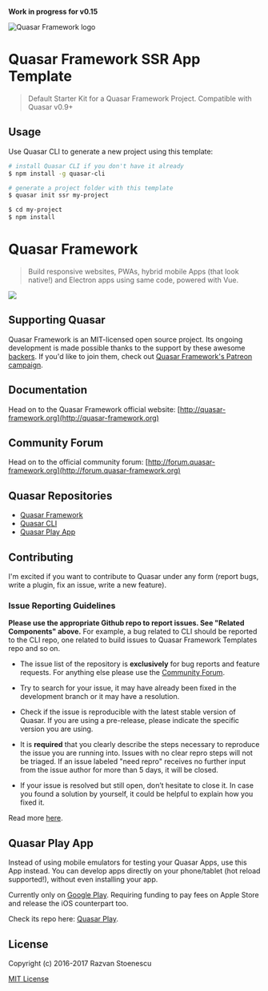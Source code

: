 **Work in progress for v0.15**

![Quasar Framework logo](https://cdn.rawgit.com/quasarframework/quasar-art/863c14bd/dist/svg/quasar-logo-full-inline.svg)

# Quasar Framework SSR App Template
> Default Starter Kit for a Quasar Framework Project. Compatible with Quasar v0.9+

## Usage
Use Quasar CLI to generate a new project using this template:

``` bash
# install Quasar CLI if you don't have it already
$ npm install -g quasar-cli

# generate a project folder with this template
$ quasar init ssr my-project

$ cd my-project
$ npm install
```

# Quasar Framework
> Build responsive websites, PWAs, hybrid mobile Apps (that look native!) and Electron apps using same code, powered with Vue.

<a href="https://badge.fury.io/js/quasar-framework"><img src="https://badge.fury.io/js/quasar-framework.svg"></a>

## Supporting Quasar
Quasar Framework is an MIT-licensed open source project. Its ongoing development is made possible thanks to the support by these awesome [backers](https://github.com/rstoenescu/quasar-framework/blob/dev/backers.md). If you'd like to join them, check out [Quasar Framework's Patreon campaign](https://www.patreon.com/quasarframework).

## Documentation

Head on to the Quasar Framework official website: [http://quasar-framework.org](http://quasar-framework.org)

## Community Forum

Head on to the official community forum: [http://forum.quasar-framework.org](http://forum.quasar-framework.org)

## Quasar Repositories

* [Quasar Framework](https://github.com/quasarframework/quasar)
* [Quasar CLI](https://github.com/quasarframework/quasar-cli)
* [Quasar Play App](https://github.com/quasarframework/quasar-play)

## Contributing

I'm excited if you want to contribute to Quasar under any form (report bugs, write a plugin, fix an issue, write a new feature).

### Issue Reporting Guidelines

**Please use the appropriate Github repo to report issues. See "Related Components" above.** For example, a bug related to CLI should be reported to the CLI repo, one related to build issues to Quasar Framework Templates repo and so on.

- The issue list of the repository is **exclusively** for bug reports and feature requests. For anything else please use the [Community Forum](http://forum.quasar-framework.org).

- Try to search for your issue, it may have already been fixed in the development branch or it may have a resolution.

- Check if the issue is reproducible with the latest stable version of Quasar. If you are using a pre-release, please indicate the specific version you are using.

- It is **required** that you clearly describe the steps necessary to reproduce the issue you are running into. Issues with no clear repro steps will not be triaged. If an issue labeled "need repro" receives no further input from the issue author for more than 5 days, it will be closed.

- If your issue is resolved but still open, don’t hesitate to close it. In case you found a solution by yourself, it could be helpful to explain how you fixed it.

Read more [here](http://quasar-framework.org/guide/contributing.html).

## Quasar Play App

Instead of using mobile emulators for testing your Quasar Apps, use this App instead. You can develop apps directly on your phone/tablet (hot reload supported!), without even installing your app.

Currently only on [Google Play](https://play.google.com/store/apps/details?id=com.quasarframework.quasarplay&utm_source=global_co&utm_medium=prtnr&utm_content=Mar2515&utm_campaign=PartBadge&pcampaignid=MKT-Other-global-all-co-prtnr-py-PartBadge-Mar2515-1). Requiring funding to pay fees on Apple Store and release the iOS counterpart too.

Check its repo here: [Quasar Play](https://github.com/quasarframework/quasar-play).

## License

Copyright (c) 2016-2017 Razvan Stoenescu

[MIT License](http://en.wikipedia.org/wiki/MIT_License)

